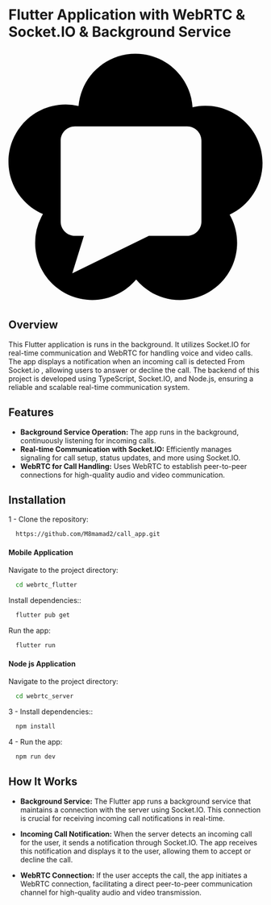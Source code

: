 
# Flutter Application with WebRTC & Socket.IO & Background Service 
<svg role="img" viewBox="0 0 24 24" xmlns="http://www.w3.org/2000/svg"><title>WebRTC</title><path d="M11.9998.3598c-2.8272 0-5.1456 2.1733-5.3793 4.94a5.4117 5.4117 0 00-1.2207-.1401C2.418 5.1597 0 7.5779 0 10.5603c0 2.2203 1.341 4.1274 3.2568 4.957a5.3734 5.3734 0 00-.7372 2.7227c0 2.9823 2.4175 5.4002 5.4002 5.4002 1.6627 0 3.1492-.7522 4.1397-1.934.9906 1.1818 2.4773 1.934 4.1398 1.934 2.983 0 5.4004-2.418 5.4004-5.4002 0-.9719-.258-1.883-.7073-2.6708C22.7283 14.7068 24 12.8418 24 10.6795c0-2.9823-2.4175-5.4006-5.3998-5.4006-.417 0-.8223.049-1.2121.1384C17.2112 2.5949 14.867.3598 11.9998.3598zm-5.717 6.8683h10.5924c.7458 0 1.352.605 1.352 1.3487v7.6463c0 .7438-.6062 1.3482-1.352 1.3482h-3.6085l-7.24 3.5491 1.1008-3.5491h-.8447c-.7458 0-1.3522-.6044-1.3522-1.3482V8.5768c0-.7438.6064-1.3487 1.3522-1.3487Z"/></svg>

## Overview
This Flutter application is runs in the background. It utilizes Socket.IO for real-time communication and WebRTC for handling voice and video calls. The app displays a notification when an incoming call is detected From Socket.io , allowing users to answer or decline the call. The backend of this project is developed using TypeScript, Socket.IO, and Node.js, ensuring a reliable and scalable real-time communication system.



## Features

- **Background Service Operation:** The app runs in the background, continuously listening for incoming calls.
- **Real-time Communication with Socket.IO:** Efficiently manages signaling for call setup, status updates, and more using Socket.IO.
- **WebRTC for Call Handling:** Uses WebRTC to establish peer-to-peer connections for high-quality audio and video communication.



## Installation

1 - Clone the repository:
```bash
  https://github.com/M8mamad2/call_app.git
```


#### Mobile Application


Navigate to the project directory:
```bash
  cd webrtc_flutter
```
Install dependencies::
```bash
  flutter pub get
```
Run the app:
```bash
  flutter run
``` 

#### Node js Application

Navigate to the project directory:
```bash
  cd webrtc_server
```
3 - Install dependencies::
```bash
  npm install
```
4 - Run the app:
```bash
  npm run dev
``` 
## How It Works

- **Background Service:** The Flutter app runs a background service that maintains a connection with the server using Socket.IO. This connection is crucial for receiving incoming call notifications in real-time.

- **Incoming Call Notification:** When the server detects an incoming call for the user, it sends a notification through Socket.IO. The app receives this notification and displays it to the user, allowing them to accept or decline the call.

- **WebRTC Connection:** If the user accepts the call, the app initiates a WebRTC connection, facilitating a direct peer-to-peer communication channel for high-quality audio and video transmission.
